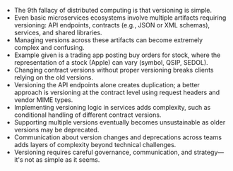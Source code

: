 - The 9th fallacy of distributed computing is that versioning is simple.
- Even basic microservices ecosystems involve multiple artifacts requiring versioning: API endpoints, contracts (e.g., JSON or XML schemas), services, and shared libraries.
- Managing versions across these artifacts can become extremely complex and confusing.
- Example given is a trading app posting buy orders for stock, where the representation of a stock (Apple) can vary (symbol, QSIP, SEDOL).
- Changing contract versions without proper versioning breaks clients relying on the old versions.
- Versioning the API endpoints alone creates duplication; a better approach is versioning at the contract level using request headers and vendor MIME types.
- Implementing versioning logic in services adds complexity, such as conditional handling of different contract versions.
- Supporting multiple versions eventually becomes unsustainable as older versions may be deprecated.
- Communication about version changes and deprecations across teams adds layers of complexity beyond technical challenges.
- Versioning requires careful governance, communication, and strategy—it's not as simple as it seems.